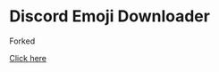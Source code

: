# Discord Emoji Downloader

Forked

[Click here](https://korewalidesu.github.io/Discord-Emoji-Downloader)
